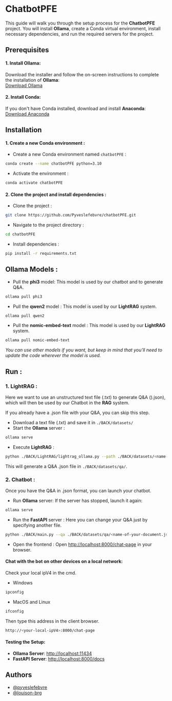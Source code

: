 # ChatbotPFE

This guide will walk you through the setup process for the **ChatbotPFE** project. You will install **Ollama**, create a Conda virtual environment, install necessary dependencies, and run the required servers for the project.

## Prerequisites

#### 1. Install Ollama:
Download the installer and follow the on-screen instructions to complete the installation of **Ollama**:  
[Download Ollama](https://ollama.com/download/windows)

#### 2. Install Conda:
If you don't have Conda installed, download and install **Anaconda**:  
[Download Anaconda](https://www.anaconda.com/products/individual)


## Installation

#### 1. Create a new Conda environment :
- Create a new Conda environment named `chatbotPFE` :
```bash
conda create --name chatbotPFE python=3.10
```
- Activate the environment :
```bash
conda activate chatbotPFE
```

#### 2. Clone the project and install dependencies :
- Clone the project :
```bash
git clone https://github.com/Pyveslefebvre/chatbotPFE.git
```
- Navigate to the project directory :
```bash
cd chatbotPFE
```
- Install dependencies :
```bash
pip install -r requirements.txt
```

## Ollama Models :
- Pull the **phi3** model:
This model is used by our chatbot and to generate Q&A.
```bash
ollama pull phi3
```
- Pull the **qwen2** model :
This model is used by our **LightRAG** system.
```bash
ollama pull qwen2
```
- Pull the **nomic-embed-text** model :
This model is used by our **LightRAG** system.
```bash
ollama pull nomic-embed-text
```
*You can use other models if you want, but keep in mind that you’ll need to update the code wherever the model is used.*

## Run :

### 1. **LightRAG** :
Here we want to use an unstructured text file (.txt) to generate Q&A ().json), which will then be used by our Chatbot in the **RAG** system.

If you already have a .json file with your Q&A, you can skip this step.

- Download a text file (.txt) and save it in `./BACK/datasets/`
- Start the **Ollama** server :
```bash
ollama serve
```
- Execute **LightRAG** :
```bash
python ./BACK/LightRAG/lightrag_ollama.py --path ./BACK/datasets/<name-of-your-document.txt>
```

This will generate a Q&A .json file in `./BACK/datasets/qa/`.

### 2. **Chatbot** :
Once you have the Q&A in .json format, you can launch your chatbot.

- Run **Ollama** server:
If the server has stopped, launch it again:
```bash
ollama serve
```

- Run the **FastAPI** server :
Here you can change your Q&A just by specifying another file.
```bash
python ./BACK/main.py --qa ./BACK/datasets/qa/<name-of-your-document.json>
```

- Open the frontend :
Open [http://localhost:8000/chat-page](http://localhost:8000/chat-page) in your browser.

#### Chat with the bot on other devices on a local network:
Check your local ipV4 in the cmd.
- Windows
```bash
ipconfig
``` 
- MacOS and Linux
```bash
ifconfig
``` 
Then type this address in the client browser.
```bash
http://<your-local-ipV4>:8000/chat-page
``` 

#### Testing the Setup:
- **Ollama Server**: [http://localhost:11434](http://localhost:11434)  
- **FastAPI Server**: [http://localhost:8000/docs](http://localhost:8000/docs)

## Authors

- [@pyveslefebvre](https://www.github.com/pyveslefebvre)
- [@louison-brg](https://www.github.com/louison-brg)
